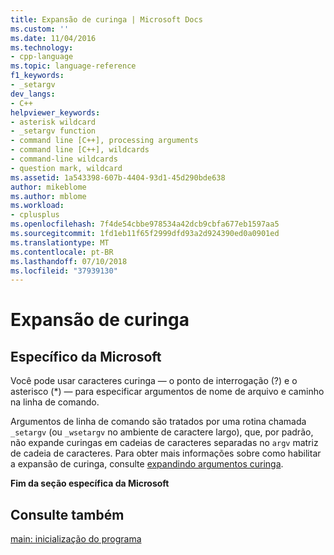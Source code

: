 ```yaml
---
title: Expansão de curinga | Microsoft Docs
ms.custom: ''
ms.date: 11/04/2016
ms.technology:
- cpp-language
ms.topic: language-reference
f1_keywords:
- _setargv
dev_langs:
- C++
helpviewer_keywords:
- asterisk wildcard
- _setargv function
- command line [C++], processing arguments
- command line [C++], wildcards
- command-line wildcards
- question mark, wildcard
ms.assetid: 1a543398-607b-4404-93d1-45d290bde638
author: mikeblome
ms.author: mblome
ms.workload:
- cplusplus
ms.openlocfilehash: 7f4de54cbbe978534a42dcb9cbfa677eb1597aa5
ms.sourcegitcommit: 1fd1eb11f65f2999dfd93a2d924390ed0a0901ed
ms.translationtype: MT
ms.contentlocale: pt-BR
ms.lasthandoff: 07/10/2018
ms.locfileid: "37939130"
---
```

# <a name="wildcard-expansion"></a>Expansão de curinga
## <a name="microsoft-specific"></a>Específico da Microsoft  
 Você pode usar caracteres curinga — o ponto de interrogação (?) e o asterisco (*) — para especificar argumentos de nome de arquivo e caminho na linha de comando.  
  
 Argumentos de linha de comando são tratados por uma rotina chamada `_setargv` (ou `_wsetargv` no ambiente de caractere largo), que, por padrão, não expande curingas em cadeias de caracteres separadas no `argv` matriz de cadeia de caracteres. Para obter mais informações sobre como habilitar a expansão de curinga, consulte [expandindo argumentos curinga](../c-language/expanding-wildcard-arguments.md).  
  
**Fim da seção específica da Microsoft**  
  
## <a name="see-also"></a>Consulte também  
 [main: inicialização do programa](../cpp/main-program-startup.md)